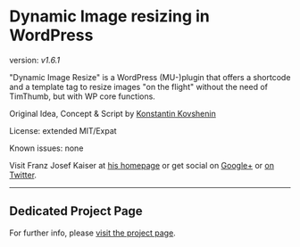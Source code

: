 # Dynamic Image resizing in WordPress

version: _v1.6.1_

"Dynamic Image Resize" is a WordPress (MU-)plugin that offers a shortcode and a template tag to resize images "on the flight" without the need of TimThumb, but with WP core functions.

Original Idea, Concept & Script by [Konstantin Kovshenin](http://kovshenin.com/2012/native-image-sizing-on-the-fly-with-wordpress/)

License: extended MIT/Expat

Known issues: none

Visit Franz Josef Kaiser at [his homepage](http://unserkaiser.com) or get social on [Google+](https://plus.google.com/+FranzJosefKaiser) or [on Twitter](https://twitter.com/unserkaiser).

-----

## Dedicated Project Page

For further info, please [visit the project page](http://franz-josef-kaiser.github.io/Dynamic-Image-Resize/).